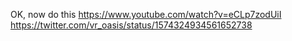 OK, now do this https://www.youtube.com/watch?v=eCLp7zodUiI https://twitter.com/vr_oasis/status/1574324934561652738
